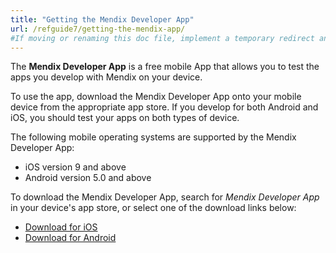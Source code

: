 ```yaml
---
title: "Getting the Mendix Developer App"
url: /refguide7/getting-the-mendix-app/
#If moving or renaming this doc file, implement a temporary redirect and let the respective team know they should update the URL in the product. See Mapping to Products for more details.
---
```

The **Mendix Developer App** is a free mobile App that allows you to test the apps you develop with Mendix on your device.

To use the app, download the Mendix Developer App onto your mobile device from the appropriate app store. If you develop for both Android and iOS, you should test your apps on both types of device.

The following mobile operating systems are supported by the Mendix Developer App:

* iOS version 9 and above
* Android version 5.0 and above

To download the Mendix Developer App, search for *Mendix Developer App* in your device's app store, or select one of the download links below:

* [Download for iOS](https://apps.apple.com/app/mendix-developer-app/id922423316)
* [Download for Android](https://play.google.com/store/apps/details?id=com.mendix.MendixDeveloperApp)
